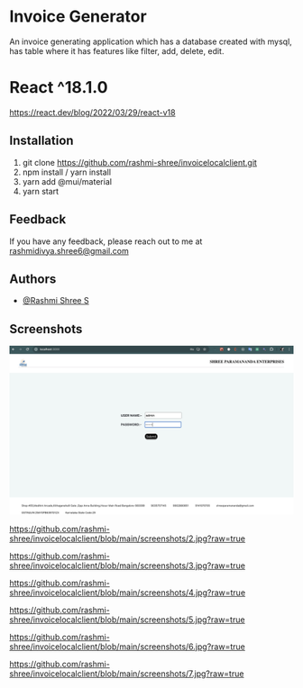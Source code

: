 
# Invoice Generator

An invoice generating application which has a database created with mysql, has table where it has features like filter, add, delete, edit. 


# React ^18.1.0

https://react.dev/blog/2022/03/29/react-v18



## Installation

1. git clone https://github.com/rashmi-shree/invoicelocalclient.git
2. npm install / yarn install
3. yarn add @mui/material
4. yarn start



    
## Feedback

If you have any feedback, please reach out to me at rashmidivya.shree6@gmail.com


## Authors

- [@Rashmi Shree S](https://github.com/rashmi-shree)


## Screenshots

![alt text](https://raw.githubusercontent.com/rashmi-shree/invoicelocalclient/main/screenshots/1.jpg)





https://github.com/rashmi-shree/invoicelocalclient/blob/main/screenshots/2.jpg?raw=true

https://github.com/rashmi-shree/invoicelocalclient/blob/main/screenshots/3.jpg?raw=true

https://github.com/rashmi-shree/invoicelocalclient/blob/main/screenshots/4.jpg?raw=true

https://github.com/rashmi-shree/invoicelocalclient/blob/main/screenshots/5.jpg?raw=true

https://github.com/rashmi-shree/invoicelocalclient/blob/main/screenshots/6.jpg?raw=true

https://github.com/rashmi-shree/invoicelocalclient/blob/main/screenshots/7.jpg?raw=true
